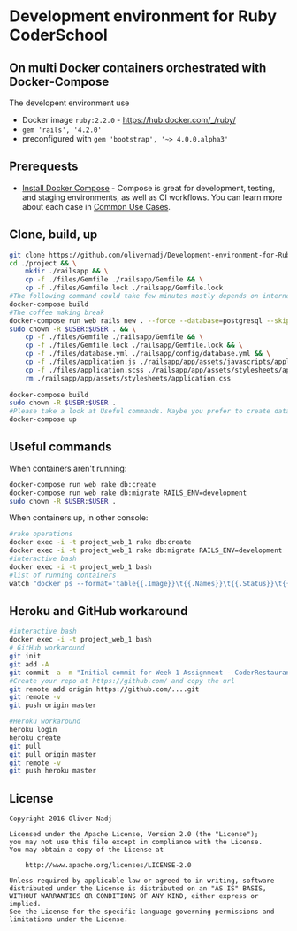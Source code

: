 # Development environment for Ruby CoderSchool
## On multi Docker containers orchestrated with Docker-Compose

The developent environment use 

 - Docker image `ruby:2.2.0` - https://hub.docker.com/_/ruby/
 - `gem 'rails', '4.2.0'`
 - preconfigured with `gem 'bootstrap', '~> 4.0.0.alpha3'`

## Prerequests

 - [Install Docker Compose](https://docs.docker.com/compose/install/) - Compose is great for development, testing, and staging environments, as well as CI workflows. You can learn more about each case in [Common Use Cases](https://docs.docker.com/compose/overview/#common-use-cases).

## Clone, build, up

```bash
git clone https://github.com/olivernadj/Development-environment-for-Ruby-CoderSchool ./project
cd ./project && \
    mkdir ./railsapp && \
    cp -f ./files/Gemfile ./railsapp/Gemfile && \
    cp -f ./files/Gemfile.lock ./railsapp/Gemfile.lock
#The following command could take few minutes mostly depends on internet connections. 
docker-compose build
#The coffee making break
docker-compose run web rails new . --force --database=postgresql --skip-bundle
sudo chown -R $USER:$USER . && \
    cp -f ./files/Gemfile ./railsapp/Gemfile && \
    cp -f ./files/Gemfile.lock ./railsapp/Gemfile.lock && \
    cp -f ./files/database.yml ./railsapp/config/database.yml && \
    cp -f ./files/application.js ./railsapp/app/assets/javascripts/application.js && \
    cp -f ./files/application.scss ./railsapp/app/assets/stylesheets/application.scss && \
    rm ./railsapp/app/assets/stylesheets/application.css
    
docker-compose build
sudo chown -R $USER:$USER .
#Please take a look at Useful commands. Maybe you prefer to create database befor start the containers
docker-compose up
```

## Useful commands

When containers aren't running:
```bash
docker-compose run web rake db:create
docker-compose run web rake db:migrate RAILS_ENV=development
sudo chown -R $USER:$USER .
```

When containers up, in other console:
```bash
#rake operations
docker exec -i -t project_web_1 rake db:create 
docker exec -i -t project_web_1 rake db:migrate RAILS_ENV=development
#interactive bash
docker exec -i -t project_web_1 bash
#list of running containers
watch "docker ps --format='table{{.Image}}\t{{.Names}}\t{{.Status}}\t{{.Ports}}'"
```

## Heroku and GitHub workaround

```bash
#interactive bash
docker exec -i -t project_web_1 bash
# GitHub workaround
git init
git add -A
git commit -a -m "Initial commit for Week 1 Assignment - CoderRestaurant"
#Create your repo at https://github.com/ and copy the url
git remote add origin https://github.com/....git
git remote -v
git push origin master

#Heroku workaround
heroku login
heroku create
git pull
git pull origin master
git remote -v
git push heroku master
```

## License

    Copyright 2016 Oliver Nadj

    Licensed under the Apache License, Version 2.0 (the "License");
    you may not use this file except in compliance with the License.
    You may obtain a copy of the License at

        http://www.apache.org/licenses/LICENSE-2.0

    Unless required by applicable law or agreed to in writing, software
    distributed under the License is distributed on an "AS IS" BASIS,
    WITHOUT WARRANTIES OR CONDITIONS OF ANY KIND, either express or implied.
    See the License for the specific language governing permissions and
    limitations under the License.
